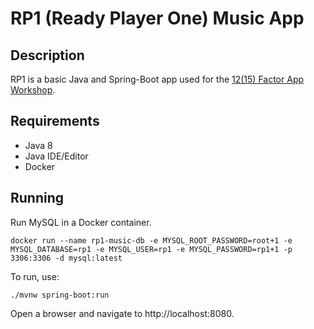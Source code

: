 # RP1 (Ready Player One) Music App

## Description

RP1 is a basic Java and Spring-Boot app used for the [12(15) Factor App Workshop](https://github.com/cjudd/15-factor-app-workshop).

## Requirements
- Java 8
- Java IDE/Editor
- Docker

## Running

Run MySQL in a Docker container.
```
docker run --name rp1-music-db -e MYSQL_ROOT_PASSWORD=root+1 -e MYSQL_DATABASE=rp1 -e MYSQL_USER=rp1 -e MYSQL_PASSWORD=rp1+1 -p 3306:3306 -d mysql:latest
```
 
To run, use:
```
./mvnw spring-boot:run
```

Open a browser and navigate to http://localhost:8080.
